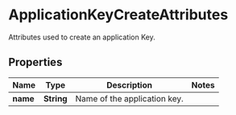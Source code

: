 

# ApplicationKeyCreateAttributes

Attributes used to create an application Key.

## Properties

Name | Type | Description | Notes
------------ | ------------- | ------------- | -------------
**name** | **String** | Name of the application key. | 



